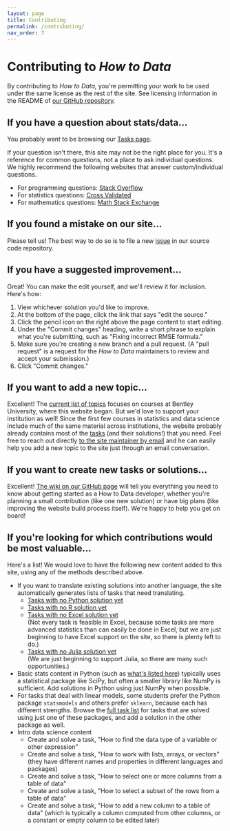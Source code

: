 ```yaml
---
layout: page
title: Contributing
permalink: /contributing/
nav_order: 7
---
```


# Contributing to *How to Data*

By contributing to *How to Data,* you're permitting your work to be used under
the same license as the rest of the site.  See licensing information in the
README of [our GitHub repository](http://www.github.com/nathancarter/how2data/).

## If you have a question about stats/data...

You probably want to be browsing our [Tasks page](../tasks).

If your question isn't there, this site may not be the right place for you.
It's a reference for common questions, not a place to ask individual questions.
We highly recommend the following websites that answer custom/individual
questions.

 * For programming questions: [Stack Overflow](https://stackoverflow.com/)
 * For statistics questions: [Cross Validated](https://stats.stackexchange.com/)
 * For mathematics questions: [Math Stack Exchange](https://math.stackexchange.com/)

## If you found a mistake on our site...

Please tell us!  The best way to do so is to file a new
[issue](https://github.com/nathancarter/how2data/issues) in our source code
repository.

## If you have a suggested improvement...

Great!  You can make the edit yourself, and we'll review it for inclusion.
Here's how:

 1. View whichever solution you'd like to improve.
 2. At the bottom of the page, click the link that says "edit the source."
 3. Click the pencil icon on the right above the page content to start editing.
 4. Under the "Commit changes" heading, write a short phrase to explain what
    you're submitting, such as "Fixing incorrect RMSE formula."
 5. Make sure you're creating a new branch and a pull request. (A "pull
    request" is a request for the *How to Data* maintainers to review and
    accept your submission.)
 6. Click "Commit changes."

## If you want to add a new topic...

Excellent!  The [current list of topics](../topics) focuses on courses at
Bentley University, where this website began.  But we'd love to support your institution
as well!  Since the first few courses in statistics and data science include much of
the same material across institutions, the website probably already contains most of the
[tasks](../tasks) (and their solutions!) that you need.  Feel free to reach out directly
[to the site maintainer by email](mailto:ncarter@bentley.edu) and he can easily help you
add a new topic to the site just through an email conversation.

## If you want to create new tasks or solutions...

Excellent!  [The wiki on our GitHub page](https://github.com/nathancarter/how2data/wiki)
will tell you everything you need to know about getting started as a How to Data
developer, whether you're planning a small contribution (like one new solution)
or have big plans (like improving the website build process itself).
We're happy to help you get on board!

## If you're looking for which contributions would be most valuable...

Here's a list!  We would love to have the following new content added to this site,
using any of the methods described above.

 * If you want to translate existing solutions into another language, the site
   automatically generates lists of tasks that need translating.
    * [Tasks with no Python solution yet](../software-package-python#solutions-needed-in-python)
    * [Tasks with no R solution yet](../software-package-r#solutions-needed-in-r)
    * [Tasks with no Excel solution yet](../software-package-excel#solutions-needed-in-excel)<br/>
      (Not every task is feasible in Excel, because some tasks are more advanced statistics than
      can easily be done in Excel, but we are just beginning to have Excel support on the site,
      so there is plenty left to do.)
    * [Tasks with no Julia solution yet](../software-package-julia#solutions-needed-in-julia)<br/>
      (We are just beginning to support Julia, so there are many such opportunities.)
 * Basic stats content in Python (such as [what's listed here](../bentley-university-gr521))
   typically uses a statistical package like SciPy, but often a smaller library like NumPy
   is sufficient.  Add solutions in Python using just NumPy when possible.
 * For tasks that deal with linear models, some students prefer the Python package
   `statsmodels` and others prefer `sklearn`, because each has different strengths.
   Browse the [full task list](../tasks) for tasks that are solved using just one of these packages,
   and add a solution in the other package as well.
 * Intro data science content
    * Create and solve a task, "How to find the data type of a variable or other expression"
    * Create and solve a task, "How to work with lists, arrays, or vectors" (they have different
      names and properties in different languages and packages)
    * Create and solve a task, "How to select one or more columns from a table of data"
    * Create and solve a task, "How to select a subset of the rows from a table of data"
    * Create and solve a task, "How to add a new column to a table of data" (which is typically a
      column computed from other columns, or a constant or empty column to be edited later)
